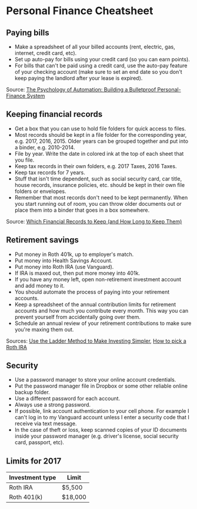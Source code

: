 # Personal Finance Cheatsheet

## Paying bills

- Make a spreadsheet of all your billed accounts (rent, electric, gas, internet, credit card, etc).
- Set up auto-pay for bills using your credit card (so you can earn points).
- For bills that can't be paid using a credit card, use the auto-pay feature of your checking account (make sure to set an end date so you don't keep paying the landlord after your lease is expired).

Source: [The Psychology of Automation: Building a Bulletproof Personal-Finance System](http://www.iwillteachyoutoberich.com/blog/the-psychology-of-automation-building-a-bulletproof-personal-finance-system/)

## Keeping financial records

- Get a box that you can use to hold file folders for quick access to files.
- Most records should be kept in a file folder for the corresponding year, e.g. 2017, 2016, 2015. Older years can be grouped together and put into a binder, e.g. 2010-2014.
- File by year. Write the date in colored ink at the top of each sheet that you file.
- Keep tax records in their own folders, e.g. 2017 Taxes, 2016 Taxes.
- Keep tax records for 7 years.
- Stuff that isn't time dependent, such as social security card, car title, house records, insurance policies, etc. should be kept in their own file folders or envelopes.
- Remember that most records don't need to be kept permanently. When you start running out of room, you can throw older documents out or place them into a binder that goes in a box somewhere.

Source: [Which Financial Records to Keep (and How Long to Keep Them)](http://www.getrichslowly.org/blog/2006/08/03/which-financial-records-to-keep-and-how-long-to-keep-them/)


## Retirement savings

- Put money in Roth 401k, up to employer's match.
- Put money into Health Savings Account.
- Put money into Roth IRA (use Vanguard).
- If IRA is maxed out, then put more money into 401k.
- If you have any money left, open non-retirement investment account and add money to it.
- You should automate the process of paying into your retirement accounts.
- Keep a spreadsheet of the annual contribution limits for retirement accounts and how much you contribute every month. This way you can prevent yourself from accidentally going over them.
- Schedule an annual review of your retirement contributions to make sure you're maxing them out.

Sources: [Use the Ladder Method to Make Investing Simpler](http://twocents.lifehacker.com/use-the-ladder-method-to-make-investing-simpler-1625804066), [How to pick a Roth IRA](http://www.iwillteachyoutoberich.com/blog/how-to-pick-a-rothira/)

## Security

- Use a password manager to store your online account credentials.
- Put the password manager file in Dropbox or some other reliable online backup folder.
- Use a different password for each account. 
- Always use a strong password.
- If possible, link account authentication to your cell phone. For example I can't log in to my Vanguard account unless I enter a security code that I receive via text message.
- In the case of theft or loss, keep scanned copies of your ID documents inside your password manager (e.g. driver's license, social security card, passport, etc).

## Limits for 2017

| Investment type  | Limit |
| ---------------- | ----- |
| Roth IRA | $5,500 |
| Roth 401(k) | $18,000 |
